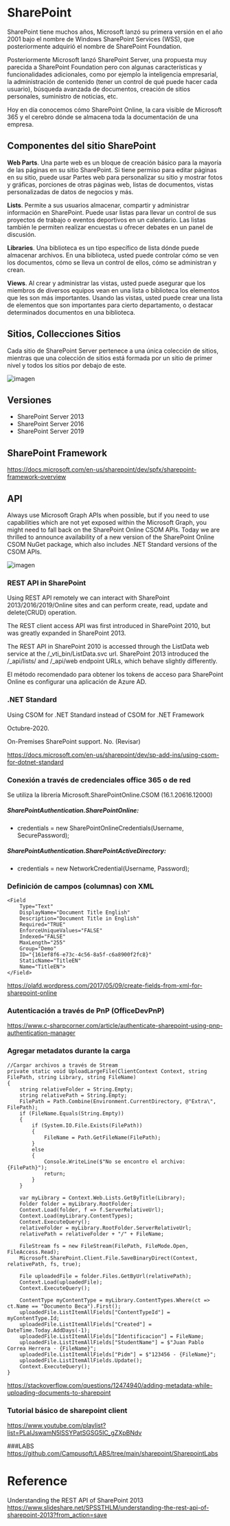 # SharePoint



SharePoint tiene muchos años, Microsoft lanzó su primera versión en el año 2001 bajo el nombre de Windows SharePoint Services (WSS), que posteriormente adquirió el nombre de SharePoint Foundation. 

Posteriormente Microsoft lanzó SharePoint Server, una propuesta muy parecida a SharePoint Foundation pero con algunas características y funcionalidades adicionales, como por ejemplo la inteligencia empresarial, la administración de contenido (tener un control de qué puede hacer cada usuario), búsqueda avanzada de documentos, creación de sitios personales, suministro de noticias, etc.


Hoy en día conocemos cómo SharePoint Online, la cara visible de Microsoft 365 y el cerebro dónde se almacena toda la documentación de una empresa.


## Componentes del sitio SharePoint

**Web Parts**.  Una parte web es un bloque de creación básico para la mayoría de las páginas en su sitio SharePoint. Si tiene permiso para editar páginas en su sitio, puede usar Partes web para personalizar su sitio y mostrar fotos y gráficas, porciones de otras páginas web, listas de documentos, vistas personalizadas de datos de negocios y más.

**Lists**.  Permite a sus usuarios almacenar, compartir y administrar información en SharePoint. Puede usar listas para llevar un control de sus proyectos de trabajo o eventos deportivos en un calendario. Las listas también le permiten realizar encuestas u ofrecer debates en un panel de discusión.


**Libraries**.  Una biblioteca es un tipo específico de lista dónde puede almacenar archivos. En una biblioteca, usted puede controlar cómo se ven los documentos, cómo se lleva un control de ellos, cómo se administran y crean.


**Views**.  Al crear y administrar las vistas, usted puede asegurar que los miembros de diversos equipos vean en una lista o biblioteca los elementos que les son más importantes. Usando las vistas, usted puede crear una lista de elementos que son importantes para cierto departamento, o destacar determinados documentos en una biblioteca.

## Sitios, Collecciones Sitios

Cada sitio de SharePoint Server pertenece a una única colección de sitios, mientras que una colección de sitios está formada por un sitio de primer nivel y todos los sitios por debajo de este.


![imagen](https://user-images.githubusercontent.com/222181/96375655-e656eb80-113f-11eb-8bbb-ad983c09e737.png)




## Versiones

 - SharePoint Server 2013 
 - SharePoint Server 2016 
 - SharePoint Server 2019

## SharePoint Framework

https://docs.microsoft.com/en-us/sharepoint/dev/spfx/sharepoint-framework-overview



## API

Always use Microsoft Graph APIs when possible, but if you need to use capabilities which are not yet exposed within the Microsoft Graph, you might need to fall back on the SharePoint Online CSOM APIs. Today we are thrilled to announce availability of a new version of the SharePoint Online CSOM NuGet package, which also includes .NET Standard versions of the CSOM APIs.


![imagen](https://user-images.githubusercontent.com/222181/96357250-288c1880-10bf-11eb-9161-372f30826d5e.png)




### REST API in SharePoint


Using REST API remotely we can interact with SharePoint 2013/2016/2019/Online sites and can perform create, read, update and delete(CRUD) operation.

The REST client access API was first introduced in SharePoint 2010, but was greatly expanded in SharePoint 2013.

The REST API in SharePoint 2010 is accessed through the ListData web service at the /_vti_bin/ListData.svc url. SharePoint 2013 introduced the /_api/lists/ and /_api/web endpoint URLs, which behave slightly differently.

El método recomendado para obtener los tokens de acceso para SharePoint Online es configurar una aplicación de Azure AD.



### .NET Standard

Using CSOM for .NET Standard instead of CSOM for .NET Framework

Octubre-2020. 

On-Premises SharePoint support.  No. (Revisar)

https://docs.microsoft.com/en-us/sharepoint/dev/sp-add-ins/using-csom-for-dotnet-standard

### Conexión a través de credenciales office 365 o de red

Se utiliza la librería Microsoft.SharePointOnline.CSOM (16.1.20616.12000)

##### SharePointAuthentication.SharePointOnline:
 - credentials = new SharePointOnlineCredentials(Username, SecurePassword);

##### SharePointAuthentication.SharePointActiveDirectory:
 - credentials = new NetworkCredential(Username, Password);

### Definición de campos (columnas) con XML
```
<Field
    Type="Text"
    DisplayName="Document Title English"
    Description="Document Title in English"
    Required="TRUE"
    EnforceUniqueValues="FALSE"
    Indexed="FALSE"
    MaxLength="255"
    Group="Demo"
    ID="{161ef8f6-e73c-4c56-8a5f-c6a8900f2fc8}"
    StaticName="TitleEN"
    Name="TitleEN">
</Field>
```

https://olafd.wordpress.com/2017/05/09/create-fields-from-xml-for-sharepoint-online

### Autenticación a través de PnP (OfficeDevPnP)
https://www.c-sharpcorner.com/article/authenticate-sharepoint-using-pnp-authentication-manager

### Agregar metadatos durante la carga

```https://docs.microsoft.com/en-us/sharepoint/dev/spfx/sharepoint-framework-overview
//Cargar archivos a través de Stream
private static void UploadLargeFile(ClientContext Context, string FilePath, string Library, string FileName)
{
	string relativeFolder = String.Empty;
	string relativePath = String.Empty;
	FilePath = Path.Combine(Environment.CurrentDirectory, @"Extra\", FilePath);
	if (FileName.Equals(String.Empty))
	{
		if (System.IO.File.Exists(FilePath))
		{
			FileName = Path.GetFileName(FilePath);
		}
		else
		{
			Console.WriteLine($"No se encontro el archivo: {FilePath}");
			return;
		}
	}

	var myLibrary = Context.Web.Lists.GetByTitle(Library);
	Folder folder = myLibrary.RootFolder;
	Context.Load(folder, f => f.ServerRelativeUrl);
	Context.Load(myLibrary.ContentTypes);
	Context.ExecuteQuery();
	relativeFolder = myLibrary.RootFolder.ServerRelativeUrl;
	relativePath = relativeFolder + "/" + FileName;

	FileStream fs = new FileStream(FilePath, FileMode.Open, FileAccess.Read);
	Microsoft.SharePoint.Client.File.SaveBinaryDirect(Context, relativePath, fs, true);

	File uploadedFile = folder.Files.GetByUrl(relativePath);
	Context.Load(uploadedFile);
	Context.ExecuteQuery();

	ContentType myContentType = myLibrary.ContentTypes.Where(ct => ct.Name == "Documento Beca").First();
	uploadedFile.ListItemAllFields["ContentTypeId"] = myContentType.Id;
	uploadedFile.ListItemAllFields["Created"] = DateTime.Today.AddDays(-1);
	uploadedFile.ListItemAllFields["Identificacion"] = FileName;
	uploadedFile.ListItemAllFields["StudentName"] = $"Juan Pablo Correa Herrera - {FileName}";
	uploadedFile.ListItemAllFields["Pidm"] = $"123456 - {FileName}";
	uploadedFile.ListItemAllFields.Update();
	Context.ExecuteQuery();
}
```

https://stackoverflow.com/questions/12474940/adding-metadata-while-uploading-documents-to-sharepoint

### Tutorial básico de sharepoint client
https://www.youtube.com/playlist?list=PLaIJswamN5lSSYPatSGSG5IC_gZXpBNdv

###LABS
https://github.com/Campusoft/LABS/tree/main/sharepoint/SharepointLabs

# Reference


Understanding the REST API of SharePoint 2013
https://www.slideshare.net/SPSSTHLM/understanding-the-rest-api-of-sharepoint-2013?from_action=save


